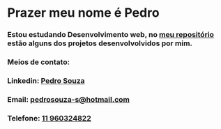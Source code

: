 
<!--
**PedroSzSantana/PedroSzSantana** is a ✨ _special_ ✨ repository because its `README.md` (this file) appears on your GitHub profile.

Here are some ideas to get you started:

- 🔭 I’m currently working on ...
- 🌱 I’m currently learning ...
- 👯 I’m looking to collaborate on ...
- 🤔 I’m looking for help with ...
- 💬 Ask me about ...
- 📫 How to reach me: ...
- 😄 Pronouns: ...
- ⚡ Fun fact: ...
-->
<h1> Prazer meu nome é Pedro </h1>
<h3>Estou estudando Desenvolvimento web, no <a href="https://github.com/PedroSzSantana/PedroSzSantana">meu repositório</a> estão alguns dos projetos desenvolvolvidos por mim.</h3>
<h3>Meios de contato:</h3>
<h3>Linkedin: <a href="https://www.linkedin.com/in/pedro-souza-3ab330226/">Pedro Souza</a></h3>
<h3>Email: <a href="mailto:pedrosouza-s@hotmail.com" target="_blank">pedrosouza-s@hotmail.com</a></h3>
<h3>Telefone: <a href="tel:11960324822">11 960324822<a></h3>

